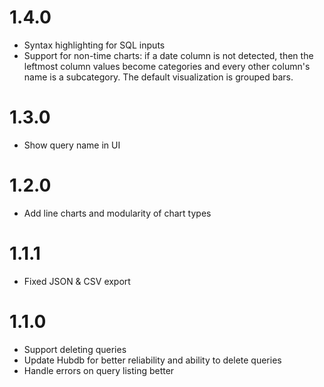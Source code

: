 # 1.4.0

* Syntax highlighting for SQL inputs
* Support for non-time charts: if a date column is not detected,
  then the leftmost column values become categories and every other
  column's name is a subcategory. The default visualization is grouped
  bars.

# 1.3.0

* Show query name in UI

# 1.2.0

* Add line charts and modularity of chart types

# 1.1.1

* Fixed JSON & CSV export

# 1.1.0

* Support deleting queries
* Update Hubdb for better reliability and ability to delete queries
* Handle errors on query listing better
